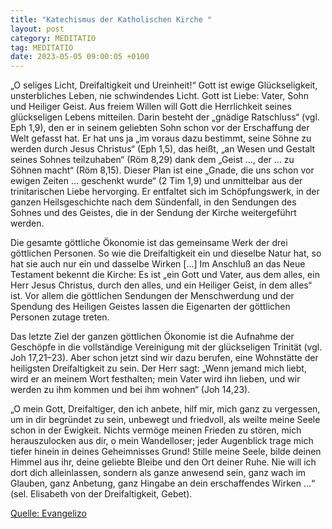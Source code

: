 ```yaml
---
title: "Katechismus der Katholischen Kirche "
layout: post
category: MEDITATIO
tag: MEDITATIO
date: 2023-05-05 09:00:05 +0100
---
```

„O seliges Licht, Dreifaltigkeit und Ureinheit!“ Gott ist ewige Glückseligkeit, unsterbliches Leben, nie schwindendes Licht. Gott ist Liebe: Vater, Sohn und Heiliger Geist. Aus freiem Willen will Gott die Herrlichkeit seines glückseligen Lebens mitteilen. Darin besteht der „gnädige Ratschluss“ (vgl.<!--more--> Eph 1,9), den er in seinem geliebten Sohn schon vor der Erschaffung der Welt gefasst hat. Er hat uns ja „im voraus dazu bestimmt, seine Söhne zu werden durch Jesus Christus“ (Eph 1,5), das heißt, „an Wesen und Gestalt seines Sohnes teilzuhaben“ (Röm 8,29) dank dem „Geist …, der … zu Söhnen macht“ (Röm 8,15). Dieser Plan ist eine „Gnade, die uns schon vor ewigen Zeiten … geschenkt wurde“ (2 Tim 1,9) und unmittelbar aus der trinitarischen Liebe hervorging. Er entfaltet sich im Schöpfungswerk, in der ganzen Heilsgeschichte nach dem Sündenfall, in den Sendungen des Sohnes und des Geistes, die in der Sendung der Kirche weitergeführt werden. 

Die gesamte göttliche Ökonomie ist das gemeinsame Werk der drei göttlichen Personen. So wie die Dreifaltigkeit ein und dieselbe Natur hat, so hat sie auch nur ein und dasselbe Wirken […] Im Anschluß an das Neue Testament bekennt die Kirche: Es ist „ein Gott und Vater, aus dem alles, ein Herr Jesus Christus, durch den alles, und ein Heiliger Geist, in dem alles“ ist. Vor allem die göttlichen Sendungen der Menschwerdung und der Spendung des Heiligen Geistes lassen die Eigenarten der göttlichen Personen zutage treten.

Das letzte Ziel der ganzen göttlichen Ökonomie ist die Aufnahme der Geschöpfe in die vollständige Vereinigung mit der glückseligen Trinität (vgl. Joh 17,21–23). Aber schon jetzt sind wir dazu berufen, eine Wohnstätte der heiligsten Dreifaltigkeit zu sein. Der Herr sagt: „Wenn jemand mich liebt, wird er an meinem Wort festhalten; mein Vater wird ihn lieben, und wir werden zu ihm kommen und bei ihm wohnen“ (Joh 14,23).

„O mein Gott, Dreifaltiger, den ich anbete, hilf mir, mich ganz zu vergessen, um in dir begründet zu sein, unbewegt und friedvoll, als weilte meine Seele schon in der Ewigkeit. Nichts vermöge meinen Frieden zu stören, mich herauszulocken aus dir, o mein Wandelloser; jeder Augenblick trage mich tiefer hinein in deines Geheimnisses Grund! Stille meine Seele, bilde deinen Himmel aus ihr, deine geliebte Bleibe und den Ort deiner Ruhe. Nie will ich dort dich alleinlassen, sondern als ganze anwesend sein, ganz wach im Glauben, ganz Anbetung, ganz Hingabe an dein erschaffendes Wirken …“ (sel. Elisabeth von der Dreifaltigkeit, Gebet).

[Quelle: Evangelizo](https://evangeliumtagfuertag.org/DE/gospel)